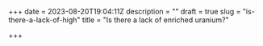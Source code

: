 +++
date = 2023-08-20T19:04:11Z
description = ""
draft = true
slug = "is-there-a-lack-of-high"
title = "Is there a lack of enriched uranium?"

+++

